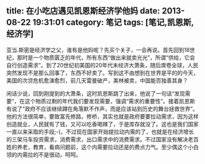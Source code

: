 title: 在小吃店遇见凯恩斯经济学他妈 
date: 2013-08-22 19:31:01
category: 笔记
tags: [笔记,凯恩斯,经济学]
---

亚当.斯密是经济学之父，谁有是他妈呢？先买个关子，一会再说。首先回到18世纪，那时是一个物质匮乏的年代，所有东西“做出来就卖光光”，所谓“供给，它会自行创造需求”。到了20世纪初美国的20年代末经济大萧条，随后席卷全球，人民突然发现不是那么回事了，东西不好卖了。写到这不由想到在世界是平的的今天，美国的次贷危机愈演愈烈，前几天雷曼破产，美林被卖，中国能否独善其身？

闲话少说，回到刚提到的大萧条，这时凯恩斯跳了出来，他说了一句话“发现需要”，在这个物质过剩的年代我们要发现需要，强调“需求的重要性”。接着凯恩斯有说了“政府不应该继续蹲在角落默不作声，而是应该站到历史的舞台拯救世界”。他的方法很简单，要致富先修路，修桥，其实也就是政府要要拉动需求，因为这样创造就业，人民就有了钱，又可以吃香喝辣了，于是库存就没了。这也是我们国家一直以来采取的手段;-(，不过现在国家开始提拉动内需的了，也就是在经济增长的三架马车投资需求，消费需求，出口需求中的消费需求。不过国家没有解决老百姓的养老，教育，看病问题前，这个内需要拉动还是的费点力气。至少偶这个小白领的内需拉的不是很动，呵呵。